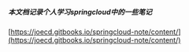 ##### 本文档记录个人学习springcloud中的一些笔记

[https://joecd.gitbooks.io/springcloud-note/content/](https://joecd.gitbooks.io/springcloud-note/content/)



